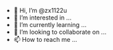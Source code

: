- 👋 Hi, I’m @zx1122u
- 👀 I’m interested in ...
- 🌱 I’m currently learning ...
- 💞️ I’m looking to collaborate on ...
- 📫 How to reach me ...

<!---
zx1122u/zx1122u is a ✨ special ✨ repository because its `README.md` (this file) appears on your GitHub profile.
You can click the Preview link to take a look at your changes.
--->
